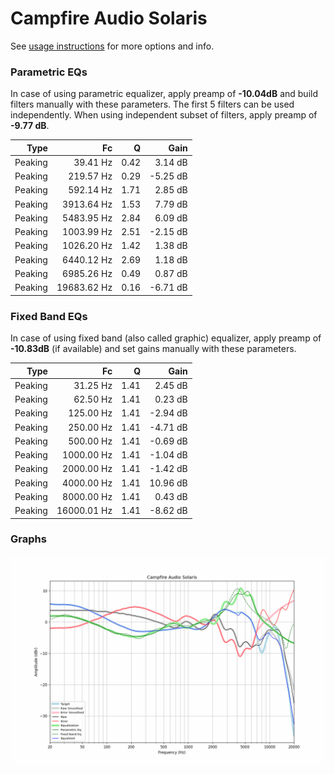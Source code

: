 # Campfire Audio Solaris
See [usage instructions](https://github.com/jaakkopasanen/AutoEq#usage) for more options and info.

### Parametric EQs
In case of using parametric equalizer, apply preamp of **-10.04dB** and build filters manually
with these parameters. The first 5 filters can be used independently.
When using independent subset of filters, apply preamp of **-9.77 dB**.

| Type    | Fc          |    Q | Gain     |
|--------:|------------:|-----:|---------:|
| Peaking | 39.41 Hz    | 0.42 | 3.14 dB  |
| Peaking | 219.57 Hz   | 0.29 | -5.25 dB |
| Peaking | 592.14 Hz   | 1.71 | 2.85 dB  |
| Peaking | 3913.64 Hz  | 1.53 | 7.79 dB  |
| Peaking | 5483.95 Hz  | 2.84 | 6.09 dB  |
| Peaking | 1003.99 Hz  | 2.51 | -2.15 dB |
| Peaking | 1026.20 Hz  | 1.42 | 1.38 dB  |
| Peaking | 6440.12 Hz  | 2.69 | 1.18 dB  |
| Peaking | 6985.26 Hz  | 0.49 | 0.87 dB  |
| Peaking | 19683.62 Hz | 0.16 | -6.71 dB |

### Fixed Band EQs
In case of using fixed band (also called graphic) equalizer, apply preamp of **-10.83dB**
(if available) and set gains manually with these parameters.

| Type    | Fc          |    Q | Gain     |
|--------:|------------:|-----:|---------:|
| Peaking | 31.25 Hz    | 1.41 | 2.45 dB  |
| Peaking | 62.50 Hz    | 1.41 | 0.23 dB  |
| Peaking | 125.00 Hz   | 1.41 | -2.94 dB |
| Peaking | 250.00 Hz   | 1.41 | -4.71 dB |
| Peaking | 500.00 Hz   | 1.41 | -0.69 dB |
| Peaking | 1000.00 Hz  | 1.41 | -1.04 dB |
| Peaking | 2000.00 Hz  | 1.41 | -1.42 dB |
| Peaking | 4000.00 Hz  | 1.41 | 10.96 dB |
| Peaking | 8000.00 Hz  | 1.41 | 0.43 dB  |
| Peaking | 16000.01 Hz | 1.41 | -8.62 dB |

### Graphs
![](./Campfire%20Audio%20Solaris.png)